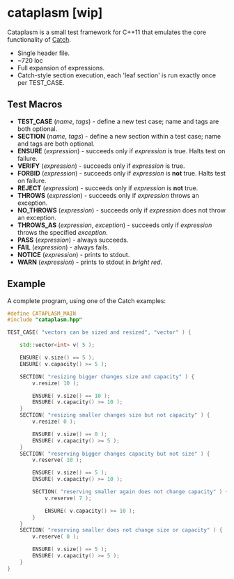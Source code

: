 cataplasm [wip]
====

Cataplasm is a small test framework for C++11 that emulates the core functionality of 
[Catch](https://github.com/philsquared/Catch).

- Single header file.
- ~720 loc
- Full expansion of expressions.
- Catch-style section execution, each 'leaf section' is run exactly once per TEST_CASE.

Test Macros
----

- **TEST_CASE** (*name*, *tags*) - define a new test case; name and tags are both optional.
- **SECTION** (*name*, *tags*) - define a new section within a test case; name and tags are both optional.
- **ENSURE** (*expression*) - succeeds only if *expression* is true. Halts test on failure.
- **VERIFY** (*expression*) - succeeds only if *expression* is true.
- **FORBID** (*expression*) - succeeds only if *expression* is **not** true. Halts test on failure.
- **REJECT** (*expression*) - succeeds only if *expression* is **not** true.
- **THROWS** (*expression*) - succeeds only if *expression* throws an exception.
- **NO_THROWS** (*expression*) - succeeds only if *expression* does not throw an exception.
- **THROWS_AS** (*expression*, *exception*) - succeeds only if *expression* throws the specified *exception*.
- **PASS** (*expression*) - always succeeds.
- **FAIL** (*expression*) - always fails.
- **NOTICE** (*expression*) - prints to stdout.
- **WARN** (*expression*) - prints to stdout in *bright red*.

Example
----
A complete program, using one of the Catch examples:

```c++
#define CATAPLASM_MAIN
#include "cataplasm.hpp"

TEST_CASE( "vectors can be sized and resized", "vector" ) {

    std::vector<int> v( 5 );

    ENSURE( v.size() == 5 );
    ENSURE( v.capacity() >= 5 );

    SECTION( "resizing bigger changes size and capacity" ) {
        v.resize( 10 );

        ENSURE( v.size() == 10 );
        ENSURE( v.capacity() >= 10 );
    }
    SECTION( "resizing smaller changes size but not capacity" ) {
        v.resize( 0 );

        ENSURE( v.size() == 0 );
        ENSURE( v.capacity() >= 5 );
    }
    SECTION( "reserving bigger changes capacity but not size" ) {
        v.reserve( 10 );

        ENSURE( v.size() == 5 );
        ENSURE( v.capacity() >= 10 );

        SECTION( "reserving smaller again does not change capacity" ) {
            v.reserve( 7 );

            ENSURE( v.capacity() >= 10 );
        }
    }
    SECTION( "reserving smaller does not change size or capacity" ) {
        v.reserve( 0 );

        ENSURE( v.size() == 5 );
        ENSURE( v.capacity() >= 5 );
    }
}
```
